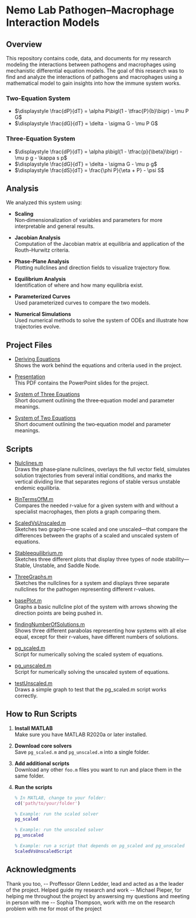 # Nemo Lab Pathogen–Macrophage Interaction Models

## Overview

This repository contains code, data, and documents for my research modeling the interactions between pathogens and macrophages using mechanistic differential equation models. The goal of this research was to find and analyze the interactions of pathogens and macrophages using a mathematical model to gain insights into how the immune system works.

### Two-Equation System

- $\displaystyle \frac{dP}{dT} = \alpha P\bigl(1 - \tfrac{P}{b}\bigr) - \mu P G$
- $\displaystyle \frac{dG}{dT} = \delta - \sigma G - \mu P G$

### Three-Equation System

- $\displaystyle \frac{dP}{dT} = \alpha p\bigl(1 - \tfrac{p}{\beta}\bigr) - \mu p g - \kappa s p$
- $\displaystyle \frac{dG}{dT} = \delta - \sigma G - \mu p g$
- $\displaystyle \frac{dS}{dT} = \frac{\phi P}{\eta + P} - \psi S$

## Analysis

We analyzed this system using:

- **Scaling**  
  Non‐dimensionalization of variables and parameters for more interpretable and general results.

- **Jacobian Analysis**  
  Computation of the Jacobian matrix at equilibria and application of the Routh–Hurwitz criteria.

- **Phase-Plane Analysis**  
  Plotting nullclines and direction fields to visualize trajectory flow.

- **Equilibrium Analysis**  
  Identification of where and how many equilibria exist.

- **Parameterized Curves**  
  Used parameterized curves to compare the two models.

- **Numerical Simulations**  
  Used numerical methods to solve the system of ODEs and illustrate how trajectories evolve.

## Project Files

- [Deriving Equations](Files/DerivingEqutaions.pdf)  
  Shows the work behind the equations and criteria used in the project.

- [Presentation](Files/DerivingEqutaions.pdf)  
  This PDF contains the PowerPoint slides for the project.

- [System of Three Equations](Files/SystemOfThreeEquations.pdf)  
  Short document outlining the three‐equation model and parameter meanings.

- [System of Two Equations](Files/SystemOfTwoEquations.pdf)  
  Short document outlining the two‐equation model and parameter meanings.


## Scripts

- [Nulclines.m](Scripts/Nulclines.m)  
  Draws the phase‐plane nullclines, overlays the full vector field, simulates solution trajectories from several initial conditions, and marks the vertical dividing line that separates regions of stable versus unstable endemic equilibria.

- [RinTermsOfM.m](Scripts/RinTermsOfM.m)  
  Compares the needed r-value for a given system with and without a specialist macrophages, then plots a graph comparing them.

- [ScaledVsUnscaled.m](Scripts/ScaledVsUnscaled.m)  
  Sketches two graphs—one scaled and one unscaled—that compare the differences between the graphs of a scaled and unscaled system of equations.

- [Stableequilibrium.m](Scripts/Stableequilibrium.m)  
  Sketches three different plots that display three types of node stability—Stable, Unstable, and Saddle Node.

- [ThreeGraphs.m](Scripts/ThreeGraphs.m)  
  Sketches the nullclines for a system and displays three separate nullclines for the pathogen representing different r-values.

- [basePlot.m](Scripts/basePlot.m)  
  Graphs a basic nullcline plot of the system with arrows showing the direction points are being pushed in.

- [findingNumberOfSolutions.m](Scripts/findingNumberOfSolutions.m)  
  Shows three different parabolas representing how systems with all else equal, except for their r-values, have different numbers of solutions.

- [pg_scaled.m](Scripts/pg_scaled.m)  
  Script for numerically solving the scaled system of equations.

- [pg_unscaled.m](Scripts/pg_unscaled.m)  
  Script for numerically solving the unscaled system of equations.

- [testUnscaled.m](Scripts/testUnscaled.m)  
  Draws a simple graph to test that the pg_scaled.m script works correctly.

## How to Run Scripts

1. **Install MATLAB**  
   Make sure you have MATLAB R2020a or later installed.

2. **Download core solvers**  
   Save `pg_scaled.m` and `pg_unscaled.m` into a single folder.

3. **Add additional scripts**  
   Download any other `foo.m` files you want to run and place them in the same folder.

4. **Run the scripts**  
   ```matlab
   % In MATLAB, change to your folder:
   cd('path/to/your/folder')

   % Example: run the scaled solver
   pg_scaled

   % Example: run the unscaled solver
   pg_unscaled

   % Example: run a script that depends on pg_scaled and pg_unscaled
   ScaledVsUnscaledScript
   
## Acknowledgments
Thank you too,
-- Proffessor Glenn Ledder, lead and acted as a the leader of the project. Helped guide my research and work
-- Michael Pieper, for helping me throughout the project by answersing my questions and meeting in person with me
-- Sophia Thompson, work with me on the research problem with me for most of the project



   
